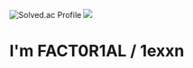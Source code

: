 ![Solved.ac Profile](http://mazassumnida.wtf/api/v2/generate_badge?boj=1exxn)
![](https://github-readme-solvedac.hyp3rflow.vercel.app/api/?handle=1exxn)
# I'm FACT0R1AL / 1exxn
